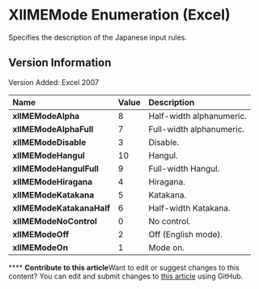
# XlIMEMode Enumeration (Excel)

Specifies the description of the Japanese input rules.


## Version Information

Version Added: Excel 2007 



|**Name**|**Value**|**Description**|
|:-----|:-----|:-----|
| **xlIMEModeAlpha**|8|Half-width alphanumeric.|
| **xlIMEModeAlphaFull**|7|Full-width alphanumeric.|
| **xlIMEModeDisable**|3|Disable.|
| **xlIMEModeHangul**|10|Hangul.|
| **xlIMEModeHangulFull**|9|Full-width Hangul.|
| **xlIMEModeHiragana**|4|Hiragana.|
| **xlIMEModeKatakana**|5|Katakana.|
| **xlIMEModeKatakanaHalf**|6|Half-width Katakana.|
| **xlIMEModeNoControl**|0|No control.|
| **xlIMEModeOff**|2|Off (English mode).|
| **xlIMEModeOn**|1|Mode on.|

****   **Contribute to this article**Want to edit or suggest changes to this content? You can edit and submit changes to  [this article](https://github.com/jhershey00/VBA_Excel_Test/OpenXMLCon/articles/846620f7-6d41-5b53-cc5b-1985a95c173d.md) using GitHub.

